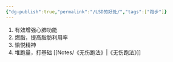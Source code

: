 ```yaml
---
{"dg-publish":true,"permalink":"/LSD的好处/","tags":["跑步"]}
---
```


1. 有效增强心肺功能
2. 燃脂，提高脂肪利用率
3. 愉悦精神
4. 堆跑量，打基础
[[Notes/《无伤跑法》\|《无伤跑法》]]
